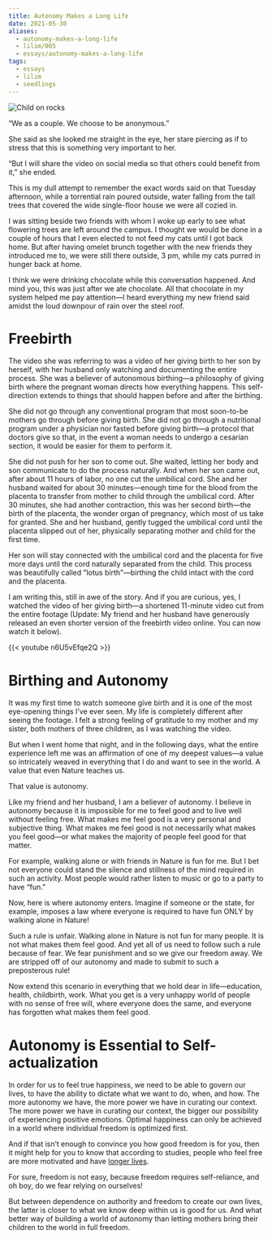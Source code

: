 ```yaml
---
title: Autonomy Makes a Long Life
date: 2021-05-30
aliases:
  - autonomy-makes-a-long-life
  - lilim/005
  - essays/autonomy-makes-a-long-life
tags:
  - essays
  - lilim
  - seedlings
---
```

![Child on rocks](child-on-rocks.jpeg)

“We as a couple. We choose to be anonymous.”

She said as she looked me straight in the eye, her stare piercing as if to stress that this is something very important to her.

“But I will share the video on social media so that others could benefit from it,” she ended.

This is my dull attempt to remember the exact words said on that Tuesday afternoon, while a torrential rain poured outside, water falling from the tall trees that covered the wide single-floor house we were all cozied in.

I was sitting beside two friends with whom I woke up early to see what flowering trees are left around the campus. I thought we would be done in a couple of hours that I even elected to not feed my cats until I got back home. But after having omelet brunch together with the new friends they introduced me to, we were still there outside, 3 pm, while my cats purred in hunger back at home.

I think we were drinking chocolate while this conversation happened. And mind you, this was just after we ate chocolate. All that chocolate in my system helped me pay attention—I heard everything my new friend said amidst the loud downpour of rain over the steel roof.

# Freebirth

The video she was referring to was a video of her giving birth to her son by herself, with her husband only watching and documenting the entire process. She was a believer of autonomous birthing—a philosophy of giving birth where the pregnant woman directs how everything happens. This self-direction extends to things that should happen before and after the birthing.

She did not go through any conventional program that most soon-to-be mothers go through before giving birth. She did not go through a nutritional program under a physician nor fasted before giving birth—a protocol that doctors give so that, in the event a woman needs to undergo a cesarian section, it would be easier for them to perform it.

She did not push for her son to come out. She waited, letting her body and son communicate to do the process naturally. And when her son came out, after about 11 hours of labor, no one cut the umbilical cord. She and her husband waited for about 30 minutes—enough time for the blood from the placenta to transfer from mother to child through the umbilical cord. After 30 minutes, she had another contraction, this was her second birth—the birth of the placenta, the wonder organ of pregnancy, which most of us take for granted. She and her husband, gently tugged the umbilical cord until the placenta slipped out of her, physically separating mother and child for the first time.

Her son will stay connected with the umbilical cord and the placenta for five more days until the cord naturally separated from the child. This process was beautifully called "lotus birth"—birthing the child intact with the cord and the placenta.

I am writing this, still in awe of the story. And if you are curious, yes, I watched the video of her giving birth—a shortened 11-minute video cut from the entire footage (Update: My friend and her husband have generously released an even shorter version of the freebirth video online. You can now watch it below).

{{< youtube n6U5vEfqe2Q >}}

# Birthing and Autonomy

It was my first time to watch someone give birth and it is one of the most eye-opening things I’ve ever seen. My life is completely different after seeing the footage. I felt a strong feeling of gratitude to my mother and my sister, both mothers of three children, as I was watching the video.

But when I went home that night, and in the following days, what the entire experience left me was an affirmation of one of my deepest values—a value so intricately weaved in everything that I do and want to see in the world. A value that even Nature teaches us.

That value is autonomy.

Like my friend and her husband, I am a believer of autonomy. I believe in autonomy because it is impossible for me to feel good and to live well without feeling free. What makes me feel good is a very personal and subjective thing. What makes me feel good is not necessarily what makes you feel good—or what makes the majority of people feel good for that matter.

For example, walking alone or with friends in Nature is fun for me. But I bet not everyone could stand the silence and stillness of the mind required in such an activity. Most people would rather listen to music or go to a party to have “fun.”

Now, here is where autonomy enters. Imagine if someone or the state, for example, imposes a law where everyone is required to have fun ONLY by walking alone in Nature!

Such a rule is unfair. Walking alone in Nature is not fun for many people. It is not what makes them feel good. And yet all of us need to follow such a rule because of fear. We fear punishment and so we give our freedom away. We are stripped off of our autonomy and made to submit to such a preposterous rule!

Now extend this scenario in everything that we hold dear in life—education, health, childbirth, work. What you get is a very unhappy world of people with no sense of free will, where everyone does the same, and everyone has forgotten what makes them feel good.

# Autonomy is Essential to Self-actualization

In order for us to feel true happiness, we need to be able to govern our lives, to have the ability to dictate what we want to do, when, and how. The more autonomy we have, the more power we have in curating our context. The more power we have in curating our context, the bigger our possibility of experiencing positive emotions. Optimal happiness can only be achieved in a world where individual freedom is optimized first.

And if that isn’t enough to convince you how good freedom is for you, then it might help for you to know that according to studies, people who feel free are more motivated and have [longer lives](https://psycnet.apa.org/record/1976-28515-001).

For sure, freedom is not easy, because freedom requires self-reliance, and oh boy, do we fear relying on ourselves!

But between dependence on authority and freedom to create our own lives, the latter is closer to what we know deep within us is good for us. And what better way of building a world of autonomy than letting mothers bring their children to the world in full freedom.